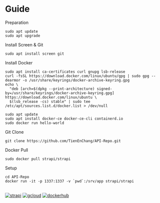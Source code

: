 # Guide

Preparation
```
sudo apt update
sudo apt upgrade
```
Install Screen & Git
```
sudo apt install screen git
```
Install Docker
```
sudo apt install ca-certificates curl gnupg lsb-release
curl -fsSL https://download.docker.com/linux/ubuntu/gpg | sudo gpg --dearmor -o /usr/share/keyrings/docker-archive-keyring.gpg
echo \
  "deb [arch=$(dpkg --print-architecture) signed-by=/usr/share/keyrings/docker-archive-keyring.gpg] https://download.docker.com/linux/ubuntu \
  $(lsb_release -cs) stable" | sudo tee /etc/apt/sources.list.d/docker.list > /dev/null
  
sudo apt update
sudo apt install docker-ce docker-ce-cli containerd.io
sudo docker run hello-world
```
Git Clone
```
git clone https://github.com/TienEnChang/API-Repo.git
```
Docker Pull
```
sudo docker pull strapi/strapi
```
Setup
```
cd API-Repo
docker run -it -p 1337:1337 -v `pwd`:/srv/app strapi/strapi
```

\
[![strapi](https://i.imgur.com/fP5frDe.png)](http://34.82.135.45:1337/admin/)
[![gcloud](https://i.imgur.com/xW6xKYK.png)](https://console.cloud.google.com/compute/instances?hl=zh-TW&project=workspace-328311)
[![dockerhub](https://i.imgur.com/MoWgJSc.png)](https://hub.docker.com/)
